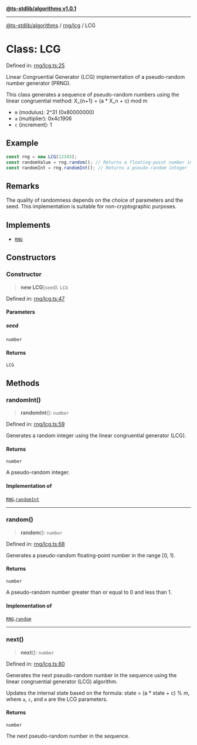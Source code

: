 [**@ts-stdlib/algorithms v1.0.1**](../../../README.md)

***

[@ts-stdlib/algorithms](../../../modules.md) / [rng/lcg](../README.md) / LCG

# Class: LCG

Defined in: [rng/lcg.ts:25](https://github.com/gabaudette/ts-stdlib/blob/94404285f4faf17348604cdfd50e84b4b9ee7b00/packages/algorithms/src/rng/lcg.ts#L25)

Linear Congruential Generator (LCG) implementation of a pseudo-random number generator (PRNG).

This class generates a sequence of pseudo-random numbers using the linear congruential method:
  X_{n+1} = (a * X_n + c) mod m

- `m` (modulus): 2^31 (0x80000000)
- `a` (multiplier): 0x4c1906
- `c` (increment): 1

## Example

```typescript
const rng = new LCG(12345);
const randomValue = rng.random(); // Returns a floating-point number in [0, 1)
const randomInt = rng.randomInt(); // Returns a pseudo-random integer
```

## Remarks

The quality of randomness depends on the choice of parameters and the seed.
This implementation is suitable for non-cryptographic purposes.

## Implements

- [`RNG`](../../interface/rng.interface/interfaces/RNG.md)

## Constructors

### Constructor

> **new LCG**(`seed`): `LCG`

Defined in: [rng/lcg.ts:47](https://github.com/gabaudette/ts-stdlib/blob/94404285f4faf17348604cdfd50e84b4b9ee7b00/packages/algorithms/src/rng/lcg.ts#L47)

#### Parameters

##### seed

`number`

#### Returns

`LCG`

## Methods

### randomInt()

> **randomInt**(): `number`

Defined in: [rng/lcg.ts:59](https://github.com/gabaudette/ts-stdlib/blob/94404285f4faf17348604cdfd50e84b4b9ee7b00/packages/algorithms/src/rng/lcg.ts#L59)

Generates a random integer using the linear congruential generator (LCG).

#### Returns

`number`

A pseudo-random integer.

#### Implementation of

[`RNG`](../../interface/rng.interface/interfaces/RNG.md).[`randomInt`](../../interface/rng.interface/interfaces/RNG.md#randomint)

***

### random()

> **random**(): `number`

Defined in: [rng/lcg.ts:68](https://github.com/gabaudette/ts-stdlib/blob/94404285f4faf17348604cdfd50e84b4b9ee7b00/packages/algorithms/src/rng/lcg.ts#L68)

Generates a pseudo-random floating-point number in the range [0, 1).

#### Returns

`number`

A pseudo-random number greater than or equal to 0 and less than 1.

#### Implementation of

[`RNG`](../../interface/rng.interface/interfaces/RNG.md).[`random`](../../interface/rng.interface/interfaces/RNG.md#random)

***

### next()

> **next**(): `number`

Defined in: [rng/lcg.ts:80](https://github.com/gabaudette/ts-stdlib/blob/94404285f4faf17348604cdfd50e84b4b9ee7b00/packages/algorithms/src/rng/lcg.ts#L80)

Generates the next pseudo-random number in the sequence using the linear congruential generator (LCG) algorithm.

Updates the internal state based on the formula: state = (a * state + c) % m,
where `a`, `c`, and `m` are the LCG parameters.

#### Returns

`number`

The next pseudo-random number in the sequence.
